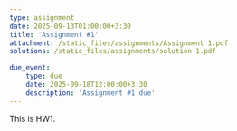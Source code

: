 ```yaml
---
type: assignment
date: 2025-09-13T01:00:00+3:30
title: 'Assignment #1'
attachment: /static_files/assignments/Assignment 1.pdf
solutions: /static_files/assignments/solution 1.pdf

due_event: 
    type: due
    date: 2025-09-18T12:00:00+3:30
    description: 'Assignment #1 due'
---
```

This is HW1.
